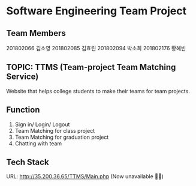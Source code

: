 # Software Engineering Team Project
## Team Members
201802066 김소영
201802085 김효린
201802094 박소희
201802176 황혜빈


## TOPIC: TTMS (Team-project Team Matching Service)
Website that helps college students to make their teams for team projects.

## Function
1. Sign in/ Login/ Logout
2. Team Matching for class project
3. Team Matching for graduation project
4. Chatting with team

## Tech Stack



URL: http://35.200.36.65/TTMS/Main.php (Now unavailable 💸💸)
